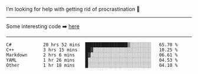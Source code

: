 I’m looking for help with getting rid of procrastination 🤔

-----

Some interesting code :arrow_right: [here](https://github.com/zhen8838/playground)

-----

<!--START_SECTION:waka-->

```text
C#            20 hrs 52 mins  ████████████████▒░░░░░░░░   65.70 %
C++           3 hrs 15 mins   ██▓░░░░░░░░░░░░░░░░░░░░░░   10.25 %
Markdown      2 hrs 6 mins    █▓░░░░░░░░░░░░░░░░░░░░░░░   06.61 %
YAML          1 hr 26 mins    █░░░░░░░░░░░░░░░░░░░░░░░░   04.53 %
Other         1 hr 18 mins    █░░░░░░░░░░░░░░░░░░░░░░░░   04.10 %
```

<!--END_SECTION:waka-->

<!--
**zhen8838/zhen8838** is a ✨ _special_ ✨ repository because its `README.md` (this file) appears on your GitHub profile.

Here are some ideas to get you started:

- 🔭 I’m currently working on ...
- 🌱 I’m currently learning ...
- 👯 I’m looking to collaborate on ...
 ...
- 💬 Ask me about ...
- 📫 How to reach me: ...
- 😄 Pronouns: ...
- ⚡ Fun fact: ...
-->
